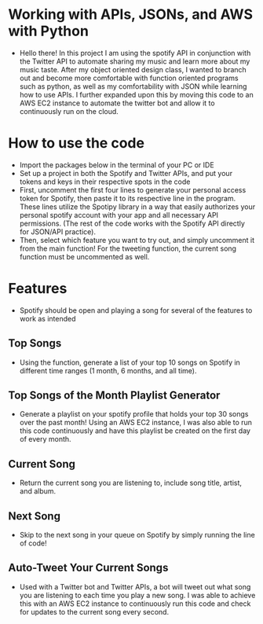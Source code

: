 # Working with APIs, JSONs, and AWS with Python
- Hello there! In this project I am using the spotify API in conjunction with the Twitter API to automate sharing my music and learn more about my music taste. After my object oriented design class, I wanted to branch out and become more comfortable with function oriented programs such as python, as well as my comfortability with JSON while learning how to use APIs. I further expanded upon this by moving this code to an AWS EC2 instance to automate the twitter bot and allow it to continuously run on the cloud.

# How to use the code
- Import the packages below in the terminal of your PC or IDE
- Set up a project in both the Spotify and Twitter APIs, and put your tokens and keys in their respective spots in the code
- First, uncomment the first four lines to generate your personal access token for Spotify, then paste it to its respective line in the program. These lines utilize the Spotipy library in a way that easily authorizes your personal spotify account with your app and all necessary API permissions. (The rest of the code works with the Spotify API directly for JSON/API practice).
- Then, select which feature you want to try out, and simply uncomment it from the main function! For the tweeting function, the current song function must be uncommented as well.

# Features
- Spotify should be open and playing a song for several of the features to work as intended
## Top Songs
- Using the function, generate a list of your top 10 songs on Spotify in different time ranges (1 month, 6 months, and all time).
## Top Songs of the Month Playlist Generator
- Generate a playlist on your spotify profile that holds your top 30 songs over the past month! Using an AWS EC2 instance, I was also able to run this code continuously and have this playlist be created on the first day of every month.
## Current Song
- Return the current song you are listening to, include song title, artist, and album.
## Next Song
- Skip to the next song in your queue on Spotify by simply running the line of code!
## Auto-Tweet Your Current Songs
- Used with a Twitter bot and Twitter APIs, a bot will tweet out what song you are listening to each time you play a new song. I was able to achieve this with an AWS EC2 instance to continuously run this code and check for updates to the current song every second.
